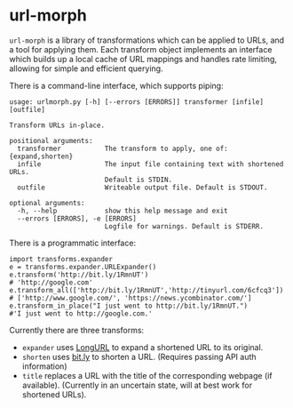 # url-morph

`url-morph` is a library of transformations which can be applied to URLs, and a tool for applying them. Each transform object implements an interface which builds up a local cache of URL mappings and handles rate limiting, allowing for simple and efficient querying.

There is a command-line interface, which supports piping:

```
usage: urlmorph.py [-h] [--errors [ERRORS]] transformer [infile] [outfile]

Transform URLs in-place.

positional arguments:
  transformer           The transform to apply, one of: {expand,shorten}
  infile                The input file containing text with shortened URLs.
                        Default is STDIN.
  outfile               Writeable output file. Default is STDOUT.

optional arguments:
  -h, --help            show this help message and exit
  --errors [ERRORS], -e [ERRORS]
                        Logfile for warnings. Default is STDERR.

```

There is a programmatic interface:

```{python}
import transforms.expander
e = transforms.expander.URLExpander() 
e.transform('http://bit.ly/1RmnUT')
# 'http://google.com'
e.transform_all(['http://bit.ly/1RmnUT','http://tinyurl.com/6cfcq3'])
# ['http://www.google.com/', 'https://news.ycombinator.com/'] 
e.transform_in_place("I just went to http://bit.ly/1RmnUT.")
#'I just went to http://google.com.'
```

Currently there are three transforms:

+ `expander` uses [LongURL](http://longurl.org/) to expand a shortened URL to its original. 
+ `shorten` uses [bit.ly](http://dev.bitly.com/) to shorten a URL. (Requires passing API auth information)
+ `title` replaces a URL with the title of the corresponding webpage (if available). (Currently in an uncertain state, will at best work for shortened URLs).
